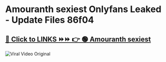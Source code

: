 
 # Amouranth sexiest Onlyfans Leaked - Update Files 86f04

## <h2><a href="https://clipsfans.com/Amouranth_sexiest&ref=git">🔗 Click to LINKS ⏩⏩ 👉 🟢 Amouranth sexiest </a></h2>

<a href="https://clipsfans.com/Amouranth_sexiest&ref=git" rel="nofollow" data-target="animated-image.originalLink"><img src="https://i.ibb.co.com/xMMVF88/686577567.gif" alt="Viral Video Original" style="max-width: 100%; display: inline-block;" data-target="animated-image.originalImage"></a>


